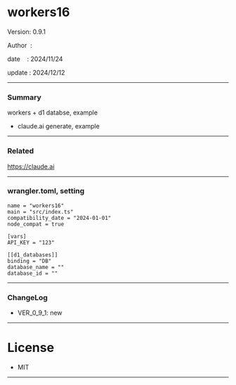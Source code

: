 ﻿# workers16

 Version: 0.9.1

 Author  :

 date    : 2024/11/24

 update  : 2024/12/12

***
### Summary

workers + d1 databse, example

* claude.ai generate, example

***
### Related

https://claude.ai

***
### wrangler.toml, setting

```
name = "workers16"
main = "src/index.ts"
compatibility_date = "2024-01-01"
node_compat = true

[vars]
API_KEY = "123"

[[d1_databases]]
binding = "DB"
database_name = ""
database_id = ""
```

***
### ChangeLog

* VER_0_9_1: new

*** 
# License

* MIT

***


